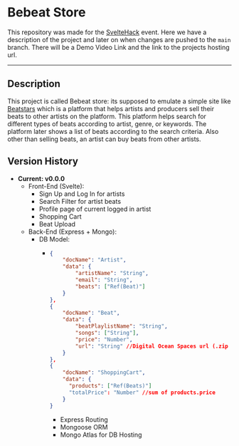 # Bebeat Store

This repository was made for the [SvelteHack](https://hack.sveltesociety.dev/) event. Here we have a description of the project and later on when changes are pushed to the `main` branch. There will be a Demo Video Link and the link to the projects hosting url.

---

## Description
This project is called Bebeat store: its supposed to emulate a simple site like [Beatstars](https://www.beatstars.com) which is a platform that helps artists and producers sell their beats to other artists on the platform. This platform helps search for different types of beats according to artist, genre, or keywords. The platform later shows a list of beats according to the search criteria. Also other than selling beats, an artist can buy beats from other artists.

## Version History
- **Current: v0.0.0**
  - Front-End (Svelte):
    - Sign Up and Log In for artists
    - Search Filter for artist beats
    - Profile page of current logged in artist
    - Shopping Cart
    - Beat Upload
  - Back-End (Express + Mongo):
    - DB Model:
      - ```json
        {
            "docName": "Artist",
            "data": {
                "artistName": "String",
                "email": "String",
                "beats": ["Ref(Beat)"]
            }
        },
        {
            "docName": "Beat",
            "data": {
                "beatPlaylistName": "String",
                "songs": ["String"],
                "price": "Number",
                "url": "String" //Digital Ocean Spaces url (.zip file)
            }
        },
        {
            "docName": "ShoppingCart",
            "data": {
              "products": ["Ref(Beats)"]
              "totalPrice": "Number" //sum of products.price
            }
        }
        ```
        - Express Routing
        - Mongoose ORM
        - Mongo Atlas for DB Hosting
        